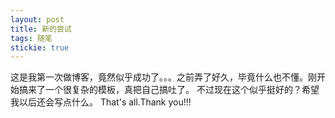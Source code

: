 ```yaml
---
layout: post
title: 新的尝试
tags: 随笔
stickie: true
---
```

这是我第一次做博客，竟然似乎成功了。。。之前弄了好久，毕竟什么也不懂。刚开始搞来了一个很复杂的模板，真把自己搞吐了。
不过现在这个似乎挺好的？希望我以后还会写点什么。
That's all.Thank you!!!
